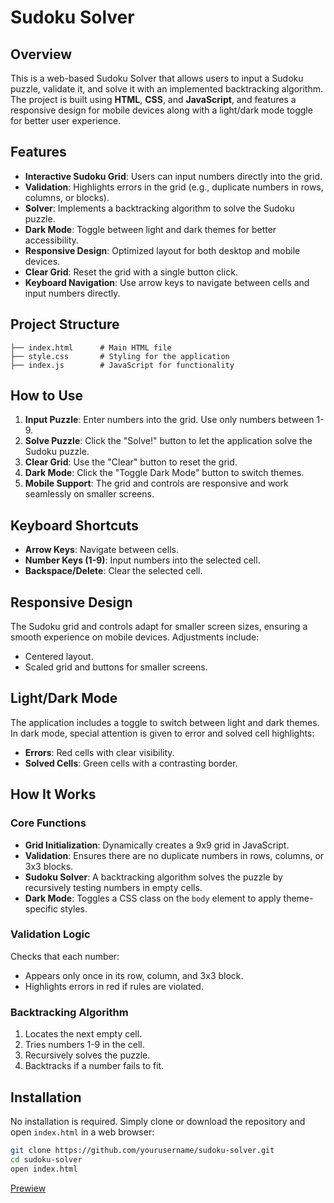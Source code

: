 # Sudoku Solver

## Overview
This is a web-based Sudoku Solver that allows users to input a Sudoku puzzle, validate it, and solve it with an implemented backtracking algorithm. The project is built using **HTML**, **CSS**, and **JavaScript**, and features a responsive design for mobile devices along with a light/dark mode toggle for better user experience.

## Features
- **Interactive Sudoku Grid**: Users can input numbers directly into the grid.
- **Validation**: Highlights errors in the grid (e.g., duplicate numbers in rows, columns, or blocks).
- **Solver**: Implements a backtracking algorithm to solve the Sudoku puzzle.
- **Dark Mode**: Toggle between light and dark themes for better accessibility.
- **Responsive Design**: Optimized layout for both desktop and mobile devices.
- **Clear Grid**: Reset the grid with a single button click.
- **Keyboard Navigation**: Use arrow keys to navigate between cells and input numbers directly.

## Project Structure
```
├── index.html      # Main HTML file
├── style.css       # Styling for the application
├── index.js        # JavaScript for functionality
```

## How to Use
1. **Input Puzzle**: Enter numbers into the grid. Use only numbers between 1-9.
2. **Solve Puzzle**: Click the "Solve!" button to let the application solve the Sudoku puzzle.
3. **Clear Grid**: Use the "Clear" button to reset the grid.
4. **Dark Mode**: Click the "Toggle Dark Mode" button to switch themes.
5. **Mobile Support**: The grid and controls are responsive and work seamlessly on smaller screens.

## Keyboard Shortcuts
- **Arrow Keys**: Navigate between cells.
- **Number Keys (1-9)**: Input numbers into the selected cell.
- **Backspace/Delete**: Clear the selected cell.

## Responsive Design
The Sudoku grid and controls adapt for smaller screen sizes, ensuring a smooth experience on mobile devices. Adjustments include:
- Centered layout.
- Scaled grid and buttons for smaller screens.

## Light/Dark Mode
The application includes a toggle to switch between light and dark themes. In dark mode, special attention is given to error and solved cell highlights:
- **Errors**: Red cells with clear visibility.
- **Solved Cells**: Green cells with a contrasting border.

## How It Works
### Core Functions
- **Grid Initialization**: Dynamically creates a 9x9 grid in JavaScript.
- **Validation**: Ensures there are no duplicate numbers in rows, columns, or 3x3 blocks.
- **Sudoku Solver**: A backtracking algorithm solves the puzzle by recursively testing numbers in empty cells.
- **Dark Mode**: Toggles a CSS class on the `body` element to apply theme-specific styles.

### Validation Logic
Checks that each number:
- Appears only once in its row, column, and 3x3 block.
- Highlights errors in red if rules are violated.

### Backtracking Algorithm
1. Locates the next empty cell.
2. Tries numbers 1-9 in the cell.
3. Recursively solves the puzzle.
4. Backtracks if a number fails to fit.

## Installation
No installation is required. Simply clone or download the repository and open `index.html` in a web browser:

```bash
git clone https://github.com/yourusername/sudoku-solver.git
cd sudoku-solver
open index.html
```

[Prewiew](https://ilic02.github.io/Sudoku-Solver/)
